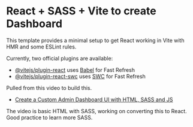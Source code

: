 # React + SASS + Vite to create Dashboard

This template provides a minimal setup to get React working in Vite with HMR and some ESLint rules.

Currently, two official plugins are available:

- [@vitejs/plugin-react](https://github.com/vitejs/vite-plugin-react/blob/main/packages/plugin-react/README.md) uses [Babel](https://babeljs.io/) for Fast Refresh
- [@vitejs/plugin-react-swc](https://github.com/vitejs/vite-plugin-react-swc) uses [SWC](https://swc.rs/) for Fast Refresh

Pulled from this video to build this.  
- [Create a Custom Admin Dashboard UI with HTML, SASS and JS](https://www.youtube.com/watch?v=LNBDYLCk6pc&list=PLMeVVCh-i3Cr3SjCHitrx4dhWkvOIP5Ez)

The video is basic HTML with SASS, working on converting this to React.  Good practice to learn more SASS.
